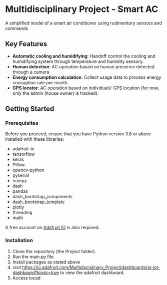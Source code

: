 # Multidisciplinary Project - Smart AC

A simplified model of a smart air conditioner using rudimentory sensors and commands

## Key Features

- **Automatic cooling and humidifying**: Handoff control the cooling and humidifying system through temperature and humidity
sensory.
- **Human detection**: AC operation based on human presence detected through a camera.
- **Energy consumption calculation**: Collect usage data to process energy consuption rate per month.
- **GPS locator**: AC operation based on individuals’ GPS location (for now, only the admin
(house owner) is tracked).

## Getting Started
### Prerequisites

Before you proceed, ensure that you have Python version 3.8 or above installed with these libraries:

- adafruit-io
- tensorflow
- keras
- Pillow
- opencv-python
- pyserial
- numpy
- dash
- pandas
- dash_bootstrap_components
- dash_bootstrap_template
- plotly 
- threading
- math

A free account on [Adafruit IO](https://io.adafruit.com/) is also required.  

### Installation

1. Clone the repository (the Project folder).
2. Run the main.py file.
3. Install packages as stated above
4. visit https://io.adafruit.com/Multidisciplinary_Project/dashboards/ai-iot-dashboard?kiosk=true to view the adafruit dashboard.
5. Access locad